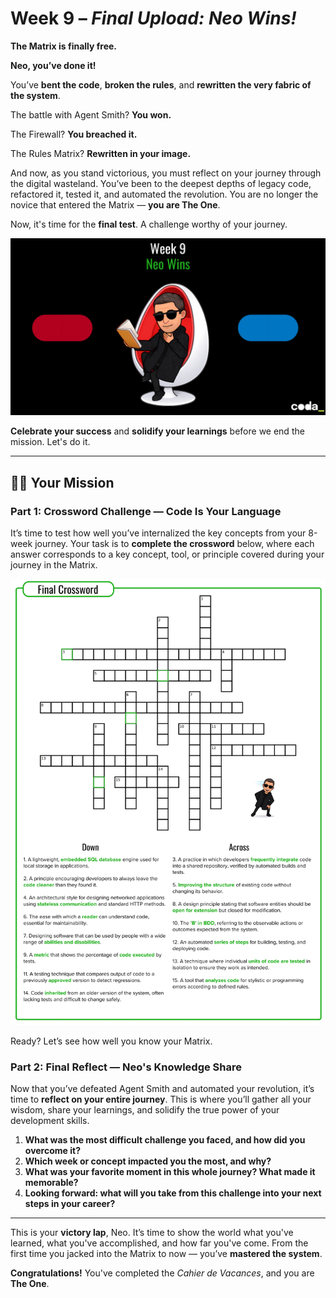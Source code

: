 # Week 9 – *Final Upload: Neo Wins!*
**The Matrix is finally free.**

**Neo, you’ve done it!**

You’ve **bent the code**, **broken the rules**, and **rewritten the very fabric of the system**.

The battle with Agent Smith? **You won.**

The Firewall? **You breached it.**

The Rules Matrix? **Rewritten in your image.**

And now, as you stand victorious, you must reflect on your journey through the digital wasteland. You’ve been to the deepest depths of legacy code, refactored it, tested it, and automated the revolution. You are no longer the novice that entered the Matrix — **you are The One**.

Now, it's time for the **final test**. A challenge worthy of your journey. 

![Week 9 - Neo Wins](img/week09.webp)

**Celebrate your success** and **solidify your learnings** before we end the mission. Let's do it.

---

## 🧑‍💻 Your Mission
### **Part 1: Crossword Challenge — Code Is Your Language**

It’s time to test how well you’ve internalized the key concepts from your 8-week journey. 
Your task is to **complete the crossword** below, where each answer corresponds to a key concept, tool, or principle covered during your journey in the Matrix.

![Crossword Challenge](img/crossword.webp)

Ready? Let’s see how well you know your Matrix.

### **Part 2: Final Reflect — Neo's Knowledge Share**

Now that you’ve defeated Agent Smith and automated your revolution, it’s time to **reflect on your entire journey**. This is where you’ll gather all your wisdom, share your learnings, and solidify the true power of your development skills.

1. **What was the most difficult challenge you faced, and how did you overcome it?**
2. **Which week or concept impacted you the most, and why?**
3. **What was your favorite moment in this whole journey? What made it memorable?**
4. **Looking forward: what will you take from this challenge into your next steps in your career?**

---

This is your **victory lap**, Neo. It’s time to show the world what you've learned, what you've accomplished, and how far you've come. From the first time you jacked into the Matrix to now — you’ve **mastered the system**.

**Congratulations!** You've completed the *Cahier de Vacances*, and you are **The One**.